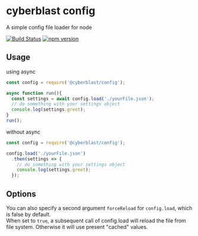 # cyberblast config

A simple config file loader for node

[![Build Status](https://travis-ci.org/cyberblast/config.svg?branch=dev)](https://travis-ci.org/cyberblast/config)
[![npm version](https://badge.fury.io/js/%40cyberblast%2Fconfig.svg)](https://badge.fury.io/js/%40cyberblast%2Fconfig)

## Usage

using async
```js
const config = require('@cyberblast/config');

async function run(){
  const settings = await config.load('./yourFile.json');
  // do something with your settings object
  console.log(settings.greet);
}
run();
```

without async
```js
const config = require('@cyberblast/config');

config.load('./yourFile.json')
  .then(settings => {
    // do something with your settings object
    console.log(settings.greet);
  });
```
## Options

You can also specify a second argument `forceReload` for `config.load`, which is false by default.  
When set to `true`, a subsequent call of config.load will reload the file from file system. Otherwise it will use present "cached" values.
